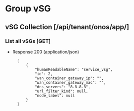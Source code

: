 # Group vSG

## vSG Collection [/api/tenant/onos/app/]

### List all vSGs [GET]

+ Response 200 (application/json)

        [
            {
                "humanReadableName": "service_vsg",
                "id": 2,
                "wan_container_gateway_ip": "",
                "wan_container_gateway_mac": "",
                "dns_servers": "8.8.8.8",
                "url_filter_kind": null,
                "node_label": null
            }
        ]